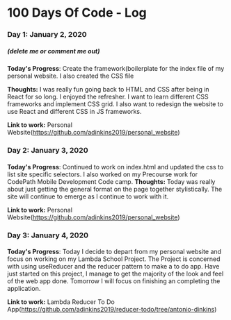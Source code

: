 # 100 Days Of Code - Log

### Day 1: January 2, 2020
##### (delete me or comment me out)

**Today's Progress**: Create the framework(boilerplate for the index file of my personal website. I also created the CSS file

**Thoughts:** I was really fun going back to HTML and CSS after being in React for so long. I enjoyed the refresher. I want to learn different CSS frameworks and implement CSS grid.  I also want to redesign the website to use React and different CSS in JS frameworks.

**Link to work:** Personal Website(https://github.com/adinkins2019/personal_website)

### Day 2: January 3, 2020
####

**Today's Progress**: Continued to work on index.html and updated the css to list site specific selectors. I also worked on my Precourse work for CodePath Mobile Development Code camp.
**Thoughts:** Today was really about just getting the general format on the page together stylistically. The site will continue to emerge as I continue to work with it. 

**Link to work:** Personal Website(https://github.com/adinkins2019/personal_website)

### Day 3: January 4, 2020
####

**Today's Progress**: Today I decide to depart from my personal website and focus on working on my Lambda School Project.  The Project is concerned with using useReducer and the reducer pattern to make a to do app.  Have just started on this project, I manage to get the majority of the look and feel of the web app done. Tomorrow I will focus on finishing an completing the application.

**Link to work:** Lambda Reducer To Do App(https://github.com/adinkins2019/reducer-todo/tree/antonio-dinkins)
